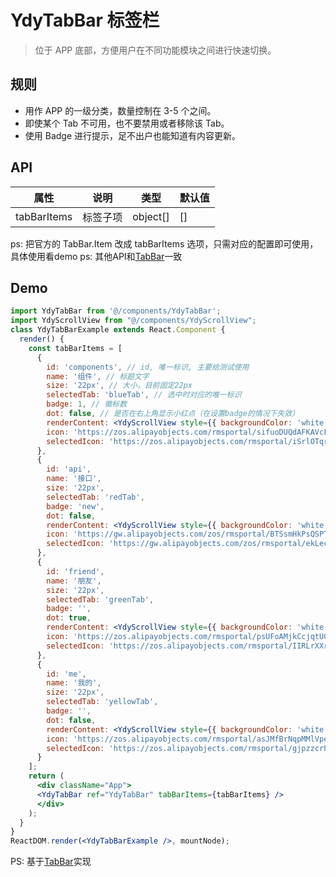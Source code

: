 # YdyTabBar 标签栏

> 位于 APP 底部，方便用户在不同功能模块之间进行快速切换。

## 规则

- 用作 APP 的一级分类，数量控制在 3-5 个之间。
- 即使某个 Tab 不可用，也不要禁用或者移除该 Tab。
- 使用 Badge 进行提示，足不出户也能知道有内容更新。

## API

|属性         |说明      |类型    |默认值|
|-----        |-----    |-----   |-----|
|tabBarItems  |标签子项  |object[]|[]|

ps: 把官方的 TabBar.Item 改成 tabBarItems 选项，只需对应的配置即可使用，具体使用看demo
ps: 其他API和[TabBar](https://mobile.ant.design/components/tab-bar-cn/)一致

## Demo

~~~ jsx
import YdyTabBar from '@/components/YdyTabBar';
import YdyScrollView from "@/components/YdyScrollView";
class YdyTabBarExample extends React.Component {
  render() {
    const tabBarItems = [
      {
        id: 'components', // id, 唯一标识, 主要给测试使用
        name: '组件', // 标题文字
        size: '22px', // 大小，目前固定22px
        selectedTab: 'blueTab', // 选中时对应的唯一标识
        badge: 1, // 徽标数
        dot: false, // 是否在右上角显示小红点（在设置badge的情况下失效）
        renderContent: <YdyScrollView style={{ backgroundColor: 'white' }}>blueTab</YdyScrollView>, // 对应的页面
        icon: 'https://zos.alipayobjects.com/rmsportal/sifuoDUQdAFKAVcFGROC.svg', // 默认展示图片
        selectedIcon: 'https://zos.alipayobjects.com/rmsportal/iSrlOTqrKddqbOmlvUfq.svg' // 选中后的展示图片
      },
      {
        id: 'api',
        name: '接口',
        size: '22px',
        selectedTab: 'redTab',
        badge: 'new',
        dot: false,
        renderContent: <YdyScrollView style={{ backgroundColor: 'white' }}>redTab</YdyScrollView>,
        icon: 'https://gw.alipayobjects.com/zos/rmsportal/BTSsmHkPsQSPTktcXyTV.svg',
        selectedIcon: 'https://gw.alipayobjects.com/zos/rmsportal/ekLecvKBnRazVLXbWOnE.svg'
      },
      {
        id: 'friend',
        name: '朋友',
        size: '22px',
        selectedTab: 'greenTab',
        badge: '',
        dot: true,
        renderContent: <YdyScrollView style={{ backgroundColor: 'white' }}>greenTab</YdyScrollView>,
        icon: 'https://zos.alipayobjects.com/rmsportal/psUFoAMjkCcjqtUCNPxB.svg',
        selectedIcon: 'https://zos.alipayobjects.com/rmsportal/IIRLrXXrFAhXVdhMWgUI.svg'
      },
      {
        id: 'me',
        name: '我的',
        size: '22px',
        selectedTab: 'yellowTab',
        badge: '',
        dot: false,
        renderContent: <YdyScrollView style={{ backgroundColor: 'white' }}>yellowTab</YdyScrollView>,
        icon: 'https://zos.alipayobjects.com/rmsportal/asJMfBrNqpMMlVpeInPQ.svg',
        selectedIcon: 'https://zos.alipayobjects.com/rmsportal/gjpzzcrPMkhfEqgbYvmN.svg'
      }
    ];
    return (
      <div className="App">
      <YdyTabBar ref="YdyTabBar" tabBarItems={tabBarItems} />
      </div>
    );
  }
}
ReactDOM.render(<YdyTabBarExample />, mountNode);
~~~

PS: 基于[TabBar](https://mobile.ant.design/components/tab-bar-cn/)实现